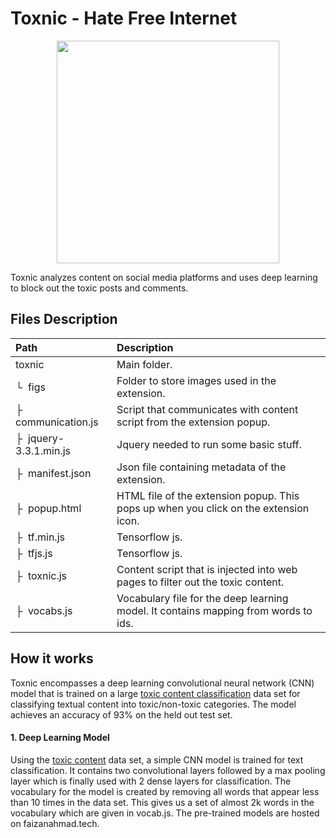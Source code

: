 # Toxnic - Hate Free Internet


<p align="center" style="margin-top: 12px; margin-bottom: 12px;">
<img src="https://faizanahmad.tech/toxnic/img/logo-tight.png" width="356">
</p>



Toxnic analyzes content on social media platforms and uses deep learning to block out the toxic posts and comments.

## Files Description
| Path | Description
| :--- | :----------
| toxnic | Main folder.
| &boxur;&nbsp; figs | Folder to store images used in the extension.
| &boxvr;&nbsp; communication.js | Script that communicates with content script from the extension popup.
| &boxvr;&nbsp; jquery-3.3.1.min.js | Jquery needed to run some basic stuff.
| &boxvr;&nbsp; manifest.json | Json file containing metadata of the extension.
| &boxvr;&nbsp; popup.html | HTML file of the extension popup. This pops up when you click on the extension icon.
| &boxvr;&nbsp; tf.min.js | Tensorflow js.
| &boxvr;&nbsp; tfjs.js | Tensorflow js.
| &boxvr;&nbsp; toxnic.js | Content script that is injected into web pages to filter out the toxic content.
| &boxvr;&nbsp; vocabs.js | Vocabulary file for the deep learning model. It contains mapping from words to ids.

## How it works
Toxnic encompasses a deep learning convolutional neural network (CNN) model that is trained on a large [toxic content classification](https://www.kaggle.com/c/jigsaw-toxic-comment-classification-challenge/data) data set for classifying textual content into toxic/non-toxic categories. The model achieves an accuracy of 93% on the held out test set.

#### 1. Deep Learning Model
Using the [toxic content](https://www.kaggle.com/c/jigsaw-toxic-comment-classification-challenge/data) data set, a simple CNN model is trained for text classification. It contains two convolutional layers followed by a max pooling layer which is finally used with 2 dense layers for classification. The vocabulary for the model is created by removing all words that appear less than 10 times in the data set. This gives us a set of almost 2k words in the vocabulary which are given in vocab.js. The pre-trained models are hosted on faizanahmad.tech.